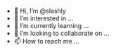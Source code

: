 - 👋 Hi, I’m @slashly
- 👀 I’m interested in ...
- 🌱 I’m currently learning ...
- 💞️ I’m looking to collaborate on ...
- 📫 How to reach me ...

<!---
slashly/slashly is a ✨ special ✨ repository because its `README.md` (this file) appears on your GitHub profile.
You can click the Preview link to take a look at your changes.
--->

